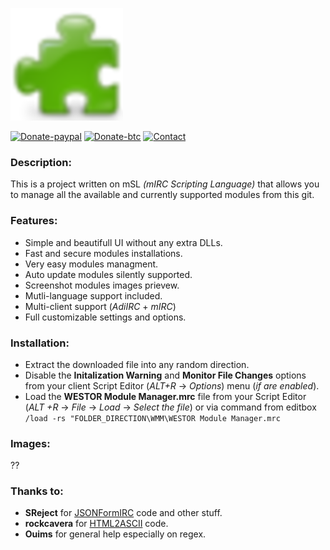 ![](https://github.com/westor7/wmm/blob/master/images/wmm_180x180.png)

[![Donate-paypal](https://img.shields.io/badge/Donate-PayPal-yellow.svg)](https://paypal.me/westor)
[![Donate-btc](https://img.shields.io/badge/Donate-BTC-yellow.svg)](https://paypal.me/westor)
[![Contact](https://img.shields.io/badge/Contact-IRC-red.svg)](https://paypal.me/westor)

### Description:

This is a project written on mSL *(mIRC Scripting Language)* that allows you to manage all the available and currently supported modules from this git.

### Features:

- Simple and beautifull UI without any extra DLLs.
- Fast and secure modules installations.
- Very easy modules managment.
- Auto update modules silently supported.
- Screenshot modules images prievew.
- Mutli-language support included.
- Multi-client support (*AdiIRC* + *mIRC*)
- Full customizable settings and options.

### Installation:

- Extract the downloaded file into any random direction.
- Disable the **Initalization Warning** and **Monitor File Changes** options from your client Script Editor (*ALT+R* -> *Options*) menu (*if are enabled*).
- Load the **WESTOR Module Manager.mrc** file from your Script Editor (*ALT +R* -> *File* -> *Load* -> *Select the file*) or via command from editbox ``/load -rs "FOLDER_DIRECTION\WMM\WESTOR Module Manager.mrc``

### Images:

??

### Thanks to:

- **SReject** for [JSONFormIRC](https://github.com/SReject/JSON-For-Mirc "") code and other stuff.
- **rockcavera** for [HTML2ASCII](http://hawkee.com/snippet/17963 "") code.
- **Ouims** for general help especially on regex.